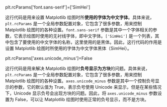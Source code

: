 plt.rcParams['font.sans-serif']=['SimHei']

这行代码是用来设置 Matplotlib 绘图时所**使用的字体为中文字体**。具体来说，`plt.rcParams` 是一个全局参数配置对象，它包含了很多参数，用来控制 Matplotlib 绘图时的各种设置。`font.sans-serif` 参数是其中一个字体相关的参数，它表示绘图时使用的无衬线字体，即中文字体。`['SimHei']` 是一个列表，其中包含了要使用的中文字体的名称，这里使用的是黑体。因此，这行代码的作用是设置 Matplotlib 绘图时所使用的字体为中文字体黑体（SimHei）。


plt.rcParams['axes.unicode_minus']=False

这行代码是用来解决 Matplotlib 绘图时**负号显示为方块**的问题。具体来说，`plt.rcParams` 是一个全局参数配置对象，它包含了很多参数，用来控制 Matplotlib 绘图时的各种设置。`axes.unicode_minus` 参数是其中一个控制负号显示的参数，它的默认值为 True，表示负号使用 Unicode 来显示，但是在某些情况下，Unicode 显示负号会出现方块的问题。因此，将 `axes.unicode_minus` 参数设置为 False，可以让 Matplotlib 绘图时使用正常的负号显示，而不是方块。